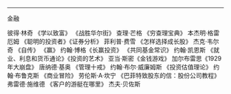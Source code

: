 ---
金融

彼得·林奇 《学以致富》 《战胜华尔街》
查理·芒格 《穷查理宝典》
本杰明·格雷厄姆 《聪明的投资者》《证券分析》
菲利普·费雪 《怎样选择成长股》
杰克·韦尔奇 《自传》 《赢》
约翰·博格《长赢投资》 《共同基金常识》
约翰·凯恩斯 《就业、利息和货币通论》《投资的艺术》
亚当·斯密《金钱游戏》
加尔布雷思《1929年大崩盘》
唐纳德·基奥 《管理十戒》
约翰·布尔·威廉姆斯 《投资估值理论》
约翰·布鲁克斯 《商业冒险》
劳伦斯·A·坎宁 《巴菲特致股东的信：股份公司教程》
弗雷德·施维德 《客户的游艇在哪里》
杰夫·贝佐斯
